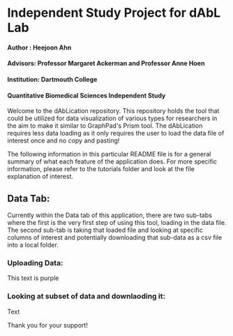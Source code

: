 # Independent Study Project for dAbL Lab
#### Author : Heejoon Ahn
#### Advisors: Professor Margaret Ackerman and Professor Anne Hoen
#### Institution: Dartmouth College
#### Quantitative Biomedical Sciences Independent Study

Welcome to the dAbLication repository. This repository holds the tool that could be utilized for data visualization of various types for researchers in the aim to make it similar to GraphPad's Prism tool. The dAbLication requires less data loading as it only requires the user to load the data file of interest once and no copy and pasting! 

The following information in this particular README file is for a general summary of what each feature of the application does. For more specific information, please refer to the tutorials folder and look at the file explanation of interest. 

## Data Tab:

Currently within the Data tab of this application, there are two sub-tabs where the first is the very first step of using this tool, loading in the data file. The second sub-tab is taking that loaded file and looking at specific columns of interest and potentially downloading that sub-data as a csv file into a local folder.

### Uploading Data:

<div class="text-purple">
  This text is purple
</div>

### Looking at subset of data and downlaoding it:

Text

Thank you for your support!
